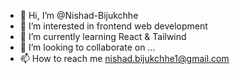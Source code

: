 - 👋 Hi, I’m @Nishad-Bijukchhe
- 👀 I’m interested in frontend web development
- 🌱 I’m currently learning React & Tailwind
- 💞️ I’m looking to collaborate on ...
- 📫 How to reach me nishad.bijukchhe1@gmail.com

<!---
Nishad-Bijukchhe/Nishad-Bijukchhe is a ✨ special ✨ repository because its `README.md` (this file) appears on your GitHub profile.
You can click the Preview link to take a look at your changes.
--->
